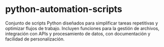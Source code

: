 # python-automation-scripts
Conjunto de scripts Python diseñados para simplificar tareas repetitivas y optimizar flujos de trabajo. Incluyen funciones para la gestión de archivos, integración con APIs y procesamiento de datos, con documentación y facilidad de personalización.
